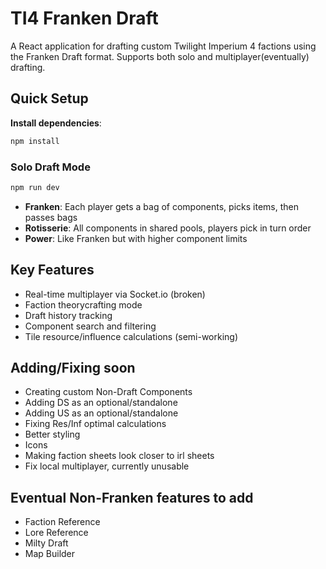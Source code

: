 # TI4 Franken Draft

A React application for drafting custom Twilight Imperium 4 factions using the Franken Draft format. Supports both solo and multiplayer(eventually) drafting.

## Quick Setup

**Install dependencies**:
   ```bash
   npm install
   ```
### Solo Draft Mode
   ```bash
   npm run dev
   ```

- **Franken**: Each player gets a bag of components, picks items, then passes bags
- **Rotisserie**: All components in shared pools, players pick in turn order
- **Power**: Like Franken but with higher component limits

## Key Features

- Real-time multiplayer via Socket.io (broken)
- Faction theorycrafting mode
- Draft history tracking
- Component search and filtering
- Tile resource/influence calculations (semi-working)

## Adding/Fixing soon

- Creating custom Non-Draft Components
- Adding DS as an optional/standalone
- Adding US as an optional/standalone
- Fixing Res/Inf optimal calculations
- Better styling
- Icons
- Making faction sheets look closer to irl sheets
- Fix local multiplayer, currently unusable

## Eventual Non-Franken features to add

- Faction Reference
- Lore Reference
- Milty Draft
- Map Builder



